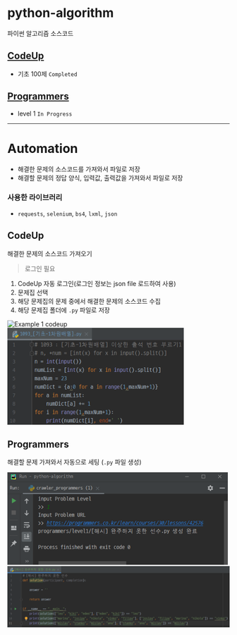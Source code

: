 # python-algorithm
파이썬 알고리즘 소스코드

## [CodeUp](https://www.codeup.kr/index.php)
- 기초 100제 `Completed`

## [Programmers](https://programmers.co.kr/)
- level 1 `In Progress`

---
# Automation
- 해결한 문제의 소스코드를 가져와서 파일로 저장
- 해결할 문제의 정답 양식, 입력값, 출력값을 가져와서 파일로 저장

### 사용한 라이브러리
- `requests`, `selenium`, `bs4`, `lxml`, `json`

## CodeUp
해결한 문제의 소스코드 가져오기
> 로그인 필요

1. CodeUp 자동 로그인(로그인 정보는 json file 로드하여 사용)
2. 문제집 선택
3. 해당 문제집의 문제 중에서 해결한 문제의 소스코드 수집
4. 해당 문제집 폴더에 `.py` 파일로 저장

<img src="/example_media/example_codeup.gif" width="700" title="코드업 예1" alt="Example 1 codeup"></img><br/>
<img src="/example_media/example_codeup2.png" width="400" title="코드업 예2" alt="Example 2 codeup"></img><br/>


## Programmers
해결할 문제 가져와서 자동으로 세팅
(`.py` 파일 생성)   

<img src="/example_media/example_programmers1.png" width="500" title="프로그래머스 예1" alt="Example 1 Programmers"></img><br/>
<img src="/example_media/example_programmers2.png" width="1100" title="프로그래머스 예2" alt="Example 2 Programmers"></img><br/>
